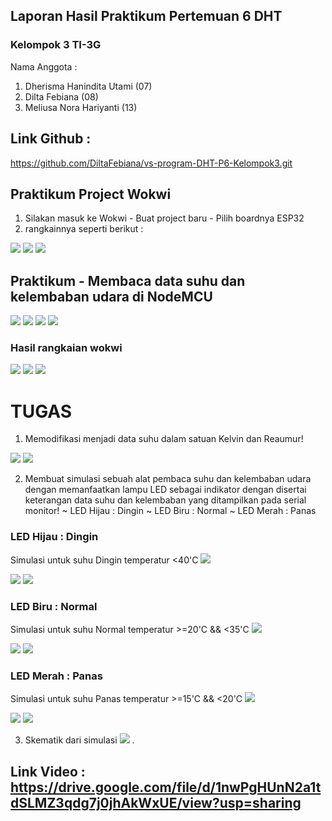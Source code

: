 ## Laporan Hasil Praktikum Pertemuan 6 DHT
### Kelompok 3 TI-3G 
Nama Anggota :
1. Dherisma Hanindita Utami (07)
2. Dilta Febiana (08)
3. Meliusa Nora Hariyanti (13)

## Link Github :
https://github.com/DiltaFebiana/vs-program-DHT-P6-Kelompok3.git

## Praktikum Project Wokwi
1. Silakan masuk ke Wokwi - Buat project baru - Pilih boardnya ESP32
2. rangkainnya
 seperti berikut :
<img src = 1.jpeg>

<img src = 2.jpeg>

<img src = 3.jpeg>


## Praktikum - Membaca data suhu dan kelembaban udara di NodeMCU
<img src = 5.jpeg>

<img src = 4.jpeg>

<img src = 7.jpeg>

<img src = 6.jpeg>

### Hasil rangkaian wokwi
<img src = 9.jpeg>

<img src = 10.jpeg>

<img src = 11.jpeg>

# TUGAS
1. Memodifikasi menjadi data suhu dalam satuan Kelvin dan Reaumur!

<img src = 12.jpeg>

<img src = 13.jpeg>

2. Membuat simulasi sebuah alat pembaca suhu dan kelembaban udara dengan memanfaatkan lampu LED sebagai indikator dengan disertai keterangan data suhu dan kelembaban yang ditampilkan pada serial monitor!
        ~ LED Hijau : Dingin
        ~ LED Biru  : Normal
        ~ LED Merah : Panas

### LED Hijau : Dingin
Simulasi untuk suhu Dingin temperatur <40'C
<img src = 14.jpeg>

<img src = 15.jpeg>

<img src = 16.jpeg>

### LED Biru : Normal
Simulasi untuk suhu Normal temperatur >=20'C && <35'C
<img src = 17.jpeg>

<img src = 18.jpeg>

<img src = 19.jpeg>

### LED Merah : Panas
Simulasi untuk suhu Panas temperatur >=15'C && <20'C
<img src = 20.jpeg>

<img src = 21.jpeg>

<img src = 22.jpeg>

3. Skematik dari simulasi
<img src = 23.jpeg> .

## Link Video : https://drive.google.com/file/d/1nwPgHUnN2a1tdSLMZ3qdg7j0jhAkWxUE/view?usp=sharing 

